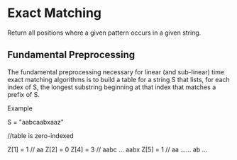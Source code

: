 

Exact Matching
==============

Return all positions where a given pattern occurs in a given string.


Fundamental Preprocessing
-------------------------

The fundamental preprocessing necessary for linear (and sub-linear) time exact matching algorithms is to build a table 
for a string S that lists, for each index of S, the longest substring beginning at that index that matches a prefix of S.
 
Example

S = "aabcaabxaaz"

//table is zero-indexed
 
 Z[1] = 1  // aa
 Z[2] = 0
 Z[4] = 3  // aabc ... aabx
 Z[5] = 1  // aa ...... ab
 ...
 
